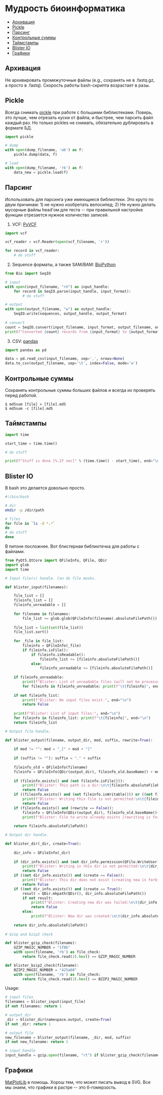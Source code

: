 # Мудрость биоинформатика

* [Архивация](#zip)
* [Pickle](#pickle)
* [Парсинг](#parsing)
* [Контрольные суммы](#checksum)
* [Таймстампы](#timestamp)
* [Blister IO](#blister_io)
* [Графики](#graph)

<a name="zip"></a>
## Архивация

Не архивировать промежуточные файлы (e.g., сохранять не в .fastq.gz, а просто в .fastq).
Скорость работы bash-скрипта возрастает в разы.

<a name="pickle"></a>
## Pickle

Всегда снимать [pickle](https://docs.python.org/3/library/pickle.html) при работе с большими библиотеками.
Поверь, это лучше, чем отрезать куски от файла, и быстрее, чем парсить файл каждый раз.
Но только pickles не снимать, обязательно дублировать в формате БД.

```python
import pickle

# dump
with open(dump_filename, 'wb') as f:
    pickle.dump(data, f)

# load
with open(dump_filename, 'rb') as f:
    data_new = pickle.load(f)
```

<a name="parsing"></a>
## Парсинг

Использовать для парсинга уже имеющиеся библиотеки.
Это круто по двум причинам: 1) не нужно изобретать велосипед; 2) Не нужно делать мусорные файлы head'ом для теста -- при правильной настройке функции отрезается нужное количество записей.

1. VCF: [PyVCF](https://pyvcf.readthedocs.io/en/latest/)
    
```python
import vcf

vcf_reader = vcf.Reader(open(vcf_filename, 'r'))

for record in vcf_reader:
    # do stuff
```

2. Sequence форматы, а также SAM/BAM: [BioPython](https://biopython.org/wiki/Documentation)

```python
from Bio import SeqIO

# input
with open(input_filename, "rU") as input_handle:
    for record in SeqIO.parse(input_handle, input_format):
        # do stuff

# output
with open(output_filename, "w") as output_handle:
    SeqIO.write(sequences, output_handle, output_format)
    
# convert
count = SeqIO.convert(input_filename, input_format, output_filename, output_format)
print(f"Converted {count} records from {input_format} to {output_format}", end='\n')
```

3. CSV: [pandas](https://pandas.pydata.org/pandas-docs/stable/)

```python
import pandas as pd

data = pd.read_csv(input_filename, sep=',', nrows=None)
data.to_csv(output_filename, sep='\t', index=False, mode='w')
```

<a name="checksum"></a>
## Контрольные суммы

Сохранять контрольные суммы больших файлов и всегда их проверять перед работой.

```
$ md5sum [file] > [file].md5
$ md5sum -c [file].md5
```

<a name="timestamp"></a>
## Таймстампы

```python
import time

start_time = time.time()

# do stuff

print(f"Stuff is done [%.2f sec]" % (time.time() - start_time), end="\n")
```

<a name="blister_io"></a>
## Blister IO

В bash это делается довольно просто.

```bash
#!/bin/bash

# dir
mkdir -p /dir/path

# files
for file in `ls -d *.*`
do
# do stuff
done
```

В питоне посложнее.
Вот блистерная библиотечка для работы с файлами.

```python
from PyQt5.QtCore import QFileInfo, QFile, QDir
import glob
import time

# Input file(s) handle. Can do file masks.

def blister_input(filenames):

    file_list = []
    fileinfo_list = []
    fileinfo_unreadable = []
    
    for filename in filenames:
        file_list += glob.glob(QFileInfo(filename).absoluteFilePath())
        
    file_list = list(set(file_list))
    file_list.sort()
    
    for _file in file_list:
        fileinfo = QFileInfo(_file)
        if fileinfo.isFile():
            if fileinfo.isReadable():
                fileinfo_list += [fileinfo.absoluteFilePath()]
            else:
                fileinfo_unreadable += [fileinfo.absoluteFilePath()]
    
    if fileinfo_unreadable:
        print(f"Blister: List of unreadable files (will not be processed):", end="\n")
        for fileinfo in fileinfo_unreadable: print(f"\t{fileinfo}", end="\n")
    
    if not fileinfo_list:
        print(f"Blister: No input files exist.", end="\n")
        return False
    
    print(f"Blister: List of input files:", end="\n")
    for fileinfo in fileinfo_list: print(f"\t{fileinfo}", end="\n")
    return fileinfo_list

# Output file handle.

def blister_output(filename, output_dir, mod, suffix, rewrite=True):
    
    if mod != "": mod = "_[" + mod + "]"
    
    if (suffix != ""): suffix = "." + suffix
        
    fileinfo_old = QFileInfo(filename)
    fileinfo = QFileInfo(QDir(output_dir), fileinfo_old.baseName() + mod + suffix)
    
    if (fileinfo.exists() and (not fileinfo.isFile())):
        print(f"Blister: This path is a dir:\n\t{fileinfo.absoluteFilePath()}", end="\n")
        return False
    if ((fileinfo.exists() and (not fileinfo.isWritable())) or ((not fileinfo.exists()) and (not QFileInfo(fileinfo.absolutePath()).permission(QFile.WriteUser)))):
        print(f"Blister: Writing this file is not permitted:\n\t{fileinfo.absoluteFilePath()}", end="\n")
        return False
    if (fileinfo.exists() and (rewrite == False)):
        fileinfo = QFileInfo(QDir(output_dir), fileinfo_old.baseName()+ "_" + str(int(time.time()) % 100000) + suffix)
        print(f"Blister: File to write already exists [rewriting is forbidden]. It will be renamed:\n\t{fileinfo_old.absoluteFilePath()} --> {fileinfo.absoluteFilePath()}", end="\n")
    
    return fileinfo.absoluteFilePath()

# Output dir handle.

def blister_dir(_dir, create=True):
    
    dir_info = QFileInfo(_dir)
    
    if (dir_info.exists() and (not dir_info.permission(QFile.WriteUser))):
        print(f"Blister: Writing in this dir is not permitted:\n\t{dir_info.absoluteFilePath()}", end="\n")
        return False
    if ((not dir_info.exists()) and (create == False)):
        print(f"Blister: This dir does not exist [creating new is forbidden]:\n\t{dir_info.absoluteFilePath()}", end="\n")
        return False
    if ((not dir_info.exists()) and (create == True)):
        result = QDir.mkpath(QDir(), dir_info.absoluteFilePath())
        if not result:
            print(f"Blister: Creating new dir was failed:\n\t{dir_info.absoluteFilePath()}", end="\n")
            return False
        else:
            print(f"Blister: New dir was created:\n\t{dir_info.absoluteFilePath()}", end="\n")
    
    return dir_info.absoluteFilePath()
    
# Gzip and bzip2 check

def blister_gzip_check(filename):
    GZIP_MAGIC_NUMBER = "1f8b"
    with open(filename, 'rb') as file_check:
        return file_check.read(2).hex() == GZIP_MAGIC_NUMBER

def blister_bzip2_check(filename):
    BZIP2_MAGIC_NUMBER = "425a68"
    with open(filename, 'rb') as file_check:
        return file_check.read(3).hex() == BZIP2_MAGIC_NUMBER
```

Usage:

```python
# input files
filenames = blister_input(input_file)
if not filenames: return 1

# output_dir
_dir = blister_dir(namespace.output, create=True)
if not _dir: return 1

# output file
new_filename = blister_output(filename, _dir, mod, suffix)
if not new_filename: return 1

# input_handle
input_handle = gzip.open(filename, "rt") if blister_gzip_check(filename) else (bz2.open(filename, "rt") if blister_bzip2_check(filename) else open(filename, "rU"))
```

<a name="graph"></a>
## Графики

[MatPlotLib](https://matplotlib.org/3.1.1/index.html) в помощь.
Хорош тем, что может писать вывод в SVG.
Все мы знаем, что графики в растре -- это б-гомерзость.
